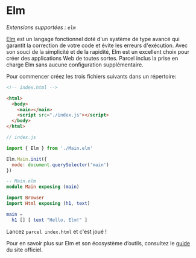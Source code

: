 # Elm

_Extensions supportées : `elm`_

[Elm](https://elm-lang.org/) est un langage fonctionnel doté d'un système de
type avancé qui garantit la correction de votre code et évite les erreurs
d'exécution. Avec son souci de la simplicité et de la rapidité, Elm est un
excellent choix pour créer des applications Web de toutes sortes. Parcel inclus la
prise en charge Elm sans aucune configuration supplémentaire.

Pour commencer créez les trois fichiers suivants dans un répertoire:

```html
<!-- index.html -->

<html>
  <body>
    <main></main>
    <script src="./index.js"></script>
  </body>
</html>
```

```javascript
// index.js

import { Elm } from './Main.elm'

Elm.Main.init({
  node: document.querySelector('main')
})
```

```elm
-- Main.elm
module Main exposing (main)

import Browser
import Html exposing (h1, text)

main =
  h1 [] [ text "Hello, Elm!" ]
```

Lancez `parcel index.html` et c'est joué !

Pour en savoir plus sur Elm et son écosystème d’outils, consultez le
[guide](https://guide.elm-lang.org/) du site officiel.
